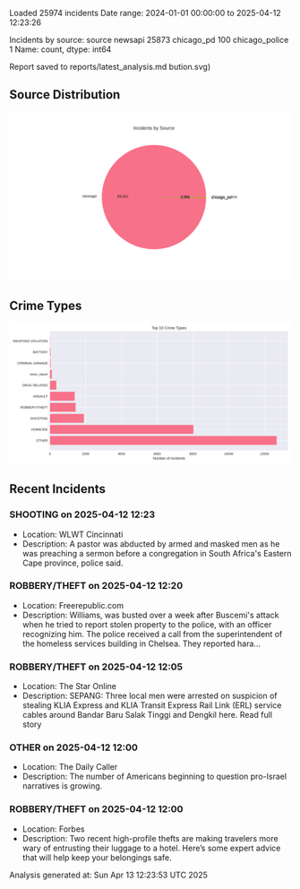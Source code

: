 
Loaded 25974 incidents
Date range: 2024-01-01 00:00:00 to 2025-04-12 12:23:26

Incidents by source:
source
newsapi           25873
chicago_pd          100
chicago_police        1
Name: count, dtype: int64

Report saved to reports/latest_analysis.md
bution.svg)

## Source Distribution
![Source Distribution](images/source_distribution.svg)

## Crime Types
![Crime Types](images/crime_types.svg)

## Recent Incidents

### SHOOTING on 2025-04-12 12:23
- Location: WLWT Cincinnati
- Description: A pastor was abducted by armed and masked men as he was preaching a sermon before a congregation in South Africa's Eastern Cape province, police said.


### ROBBERY/THEFT on 2025-04-12 12:20
- Location: Freerepublic.com
- Description: Williams, was busted over a week after Buscemi's attack when he tried to report stolen property to the police, with an officer recognizing him. The police received a call from the superintendent of the homeless services building in Chelsea. They reported hara…


### ROBBERY/THEFT on 2025-04-12 12:05
- Location: The Star Online
- Description: SEPANG: Three local men were arrested on suspicion of stealing KLIA Express and KLIA Transit Express Rail Link (ERL) service cables around Bandar Baru Salak Tinggi and Dengkil here. Read full story


### OTHER on 2025-04-12 12:00
- Location: The Daily Caller
- Description: The number of Americans beginning to question pro-Israel narratives is growing.


### ROBBERY/THEFT on 2025-04-12 12:00
- Location: Forbes
- Description: Two recent high-profile thefts are making travelers more wary of entrusting their luggage to a hotel. Here’s some expert advice that will help keep your belongings safe.

Analysis generated at: Sun Apr 13 12:23:53 UTC 2025
